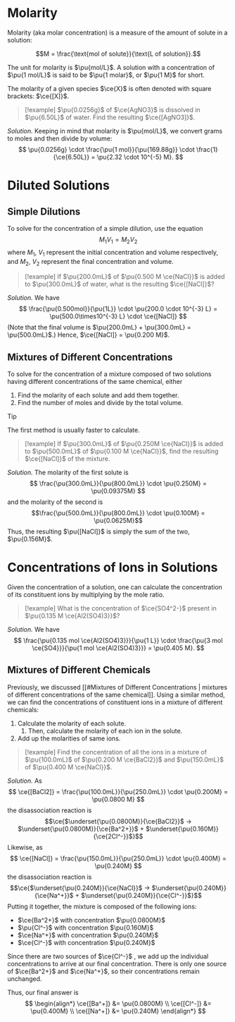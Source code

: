 # Molarity

Molarity (aka molar concentration) is a measure of the amount of solute in a solution:

$$M = \frac{\text{mol of solute}}{\text{L of solution}}.$$

The unit for molarity is $\pu{mol/L}$. A solution with a concentration of $\pu{1 mol/L}$ is said to be $\pu{1 molar}$, or $\pu{1 M}$ for short.

The molarity of a given species $\ce{X}$ is often denoted with square brackets: $\ce{[X]}$.

> [!example]
> $\pu{0.0256g}$ of $\ce{AgNO3}$ is dissolved in $\pu{6.50L}$ of water. Find the resulting $\ce{[AgNO3]}$.

_Solution._ Keeping in mind that molarity is $\pu{mol/L}$, we convert grams to moles and then divide by volume:
$$
\pu{0.0256g} \cdot \frac{\pu{1 mol}}{\pu{169.88g}} \cdot \frac{1}{\ce{6.50L}} = \pu{2.32 \cdot 10^{-5} M}.
$$

# Diluted Solutions

## Simple Dilutions

To solve for the concentration of a simple dilution, use the equation
$$M_1V_{1}= M_2V_2$$
where $M_1$, $V_1$ represent the initial concentration and volume respectively, and $M_2$, $V_2$ represent the final concentration and volume.

> [!example]
> If $\pu{200.0mL}$ of $\pu{0.500 M \ce{NaCl}}$ is added to $\pu{300.0mL}$ of water, what is the resulting $\ce{[NaCl]}$?

_Solution._ We have
$$
\frac{\pu{0.500mol}}{\pu{1L}} \cdot \pu{200.0 \cdot 10^{-3} L} = \pu{500.0\times10^{-3} L} \cdot \ce{[NaCl]}
$$
(Note that the final volume is $\pu{200.0mL} + \pu{300.0mL} = \pu{500.0mL}$.)
Hence, $\ce{[NaCl]} = \pu{0.200 M}$.

## Mixtures of Different Concentrations

To solve for the concentration of a mixture composed of two solutions having different concentrations of the same chemical, either
1. Find the molarity of each solute and add them together.
2. Find the number of moles and divide by the total volume.

> [!tip]
> The first method is usually faster to calculate.

> [!example]
> If $\pu{300.0mL}$ of $\pu{0.250M \ce{NaCl}}$ is added to $\pu{500.0mL}$ of $\pu{0.100 M \ce{NaCl}}$, find the resulting $\ce{[NaCl]}$ of the mixture.

_Solution._ The molarity of the first solute is
$$
\frac{\pu{300.0mL}}{\pu{800.0mL}} \cdot \pu{0.250M} = \pu{0.09375M}
$$
and the molarity of the second is
$$\frac{\pu{500.0mL}}{\pu{800.0mL}} \cdot \pu{0.100M} = \pu{0.0625M}$$
Thus, the resulting $\pu{[NaCl]}$ is simply the sum of the two, $\pu{0.156M}$.

# Concentrations of Ions in Solutions

Given the concentration of a solution, one can calculate the concentration of its constituent ions by multiplying by the mole ratio.

> [!example]
> What is the concentration of $\ce{SO4^2-}$ present in $\pu{0.135 M \ce{Al2(SO4)3}}$?

_Solution._ We have
$$
\frac{\pu{0.135 mol \ce{Al2(SO4)3}}}{\pu{1 L}} \cdot \frac{\pu{3 mol \ce{SO4}}}{\pu{1 mol \ce{Al2(SO4)3}}} = \pu{0.405 M}.
$$

## Mixtures of Different Chemicals

Previously, we discussed [[#Mixtures of Different Concentrations | mixtures of different concentrations of the same chemical]]. Using a similar method, we can find the concentrations of constituent ions in a mixture of different chemicals:
1. Calculate the molarity of each solute.
	1. Then, calculate the molarity of each ion in the solute.
2. Add up the molarities of same ions.

> [!example]
> Find the concentration of all the ions in a mixture of $\pu{100.0mL}$ of $\pu{0.200 M \ce{BaCl2}}$ and $\pu{150.0mL}$ of $\pu{0.400 M \ce{NaCl}}$.

_Solution._ As
$$
\ce{[BaCl2]} = \frac{\pu{100.0mL}}{\pu{250.0mL}} \cdot \pu{0.200M} = \pu{0.0800 M}
$$
the disassociation reaction is
$$\ce{$\underset{\pu{0.0800M}}{\ce{BaCl2}}$ -> $\underset{\pu{0.0800M}}{\ce{Ba^2+}}$ + $\underset{\pu{0.160M}}{\ce{2Cl^-}}$}$$
Likewise, as
$$
\ce{[NaCl]} = \frac{\pu{150.0mL}}{\pu{250.0mL}} \cdot \pu{0.400M} = \pu{0.240M}
$$
the disassociation reaction is
$$\ce{$\underset{\pu{0.240M}}{\ce{NaCl}}$ -> $\underset{\pu{0.240M}}{\ce{Na^+}}$ + $\underset{\pu{0.240M}}{\ce{Cl^-}}$}$$
Putting it together, the mixture is composed of the following ions:
- $\ce{Ba^2+}$ with concentration $\pu{0.0800M}$
- $\pu{Cl^-}$ with concentration $\pu{0.160M}$
- $\ce{Na^+}$ with concentration $\pu{0.240M}$
- $\ce{Cl^-}$ with concentration $\pu{0.240M}$

Since there are two sources of $\ce{Cl^-}$ , we add up the individual concentrations to arrive at our final concentration. There is only one source of $\ce{Ba^2+}$ and $\ce{Na^+}$, so their concentrations remain unchanged.

Thus, our final answer is
$$
\begin{align*}
\ce{[Ba^+]} &= \pu{0.0800M} \\
\ce{[Cl^-]} &= \pu{0.400M} \\
\ce{[Na^+]} &= \pu{0.240M}
\end{align*}
$$

